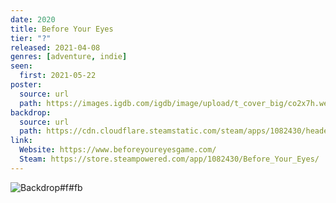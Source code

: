 ```yaml
---
date: 2020
title: Before Your Eyes
tier: "?"
released: 2021-04-08
genres: [adventure, indie]
seen:
  first: 2021-05-22
poster:
  source: url
  path: https://images.igdb.com/igdb/image/upload/t_cover_big/co2x7h.webp
backdrop:
  source: url
  path: https://cdn.cloudflare.steamstatic.com/steam/apps/1082430/header.jpg
link:
  Website: https://www.beforeyoureyesgame.com/
  Steam: https://store.steampowered.com/app/1082430/Before_Your_Eyes/
---
```


![Backdrop#f#fb](https://pbs.twimg.com/media/E06AnqeXoAEbVwE.jpg "Source: Twitter")
